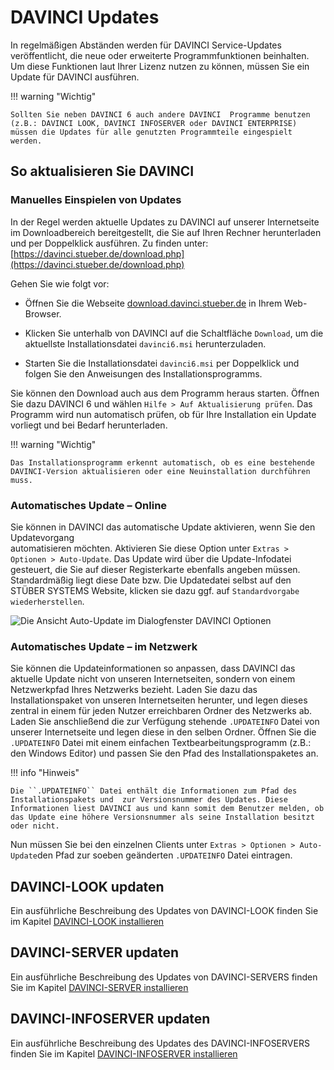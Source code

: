 # DAVINCI Updates

In regelmäßigen Abständen werden für DAVINCI Service-Updates veröffentlicht, die neue oder erweiterte Programmfunktionen beinhalten. Um diese Funktionen laut Ihrer Lizenz nutzen zu können, müssen Sie ein Update für DAVINCI ausführen.

!!! warning "Wichtig"

    Sollten Sie neben DAVINCI 6 auch andere DAVINCI  Programme benutzen (z.B.: DAVINCI LOOK, DAVINCI INFOSERVER oder DAVINCI ENTERPRISE) müssen die Updates für alle genutzten Programmteile eingespielt werden.

## So aktualisieren Sie DAVINCI

### Manuelles Einspielen von Updates

In der Regel werden aktuelle Updates zu DAVINCI auf unserer Internetseite im Downloadbereich bereitgestellt, die Sie auf Ihren Rechner herunterladen und per Doppelklick ausführen. Zu finden unter: [https://davinci.stueber.de/download.php](https://davinci.stueber.de/download.php)

Gehen Sie wie folgt vor:

* Öffnen Sie die Webseite [download.davinci.stueber.de](https://davinci.stueber.de/download.php) in Ihrem Web-Browser.

* Klicken Sie unterhalb von DAVINCI auf die Schaltfläche `Download`, um die aktuellste Installationsdatei `davinci6.msi` herunterzuladen.
* Starten Sie die Installationsdatei `davinci6.msi` per Doppelklick und folgen Sie den Anweisungen des Installationsprogramms.

Sie können den Download auch aus dem Programm heraus starten. Öffnen Sie dazu DAVINCI 6 und wählen `Hilfe > Auf Aktualisierung prüfen`. Das Programm wird nun automatisch prüfen, ob für Ihre Installation ein Update vorliegt und bei Bedarf herunterladen.

!!! warning "Wichtig"

    Das Installationsprogramm erkennt automatisch, ob es eine bestehende DAVINCI-Version aktualisieren oder eine Neuinstallation durchführen muss.

### Automatisches Update – Online

Sie können in DAVINCI das automatische Update aktivieren, wenn Sie den Updatevorgang  
automatisieren möchten. Aktivieren Sie diese Option unter `Extras > Optionen > Auto-Update`. Das Update wird über die Update-Infodatei gesteuert, die Sie auf dieser Registerkarte ebenfalls angeben müssen. Standardmäßig liegt diese Date bzw. Die Updatedatei selbst auf den STÜBER SYSTEMS Website, klicken sie dazu ggf. auf `Standardvorgabe wiederherstellen`.

![Die Ansicht `Auto-Update` im Dialogfenster DAVINCI Optionen](/assets/images/allgemein/AutoUpdate.png)

### Automatisches Update – im Netzwerk

Sie können die Updateinformationen so anpassen, dass DAVINCI das aktuelle Update nicht von unseren Internetseiten, sondern von einem Netzwerkpfad Ihres Netzwerks bezieht. Laden Sie dazu das Installationspaket von unseren Internetseiten herunter, und legen dieses zentral in einem für jeden Nutzer erreichbaren Ordner des Netzwerks ab.  
Laden Sie anschließend die zur Verfügung stehende ``.UPDATEINFO`` Datei von unserer Internetseite und legen diese in den selben Ordner. Öffnen Sie die ``.UPDATEINFO`` Datei mit einem einfachen Textbearbeitungsprogramm (z.B.: den Windows Editor) und passen Sie den Pfad des Installationspaketes an.

!!! info "Hinweis"

    Die ``.UPDATEINFO`` Datei enthält die Informationen zum Pfad des Installationspakets und  zur Versionsnummer des Updates. Diese Informationen liest DAVINCI aus und kann somit dem Benutzer melden, ob das Update eine höhere Versionsnummer als seine Installation besitzt oder nicht. 

Nun müssen Sie bei den einzelnen Clients unter `Extras > Optionen > Auto-Update`den Pfad zur soeben geänderten ``.UPDATEINFO`` Datei eintragen.

## DAVINCI-LOOK updaten

Ein ausführliche Beschreibung des Updates von DAVINCI-LOOK finden Sie im Kapitel [DAVINCI-LOOK installieren](https://doc.davinci6.stueber.de/05.look/01.installation/#update)

## DAVINCI-SERVER updaten

Ein ausführliche Beschreibung des Updates von DAVINCI-SERVERS finden Sie im Kapitel [DAVINCI-SERVER installieren](https://doc.davinci6.stueber.de/06.enterprise/01.installation/#update)

## DAVINCI-INFOSERVER updaten

Ein ausführliche Beschreibung des Updates des DAVINCI-INFOSERVERS finden Sie im Kapitel [DAVINCI-INFOSERVER installieren](https://doc.davinci6.stueber.de/06.enterprise/01.installation/#update)
